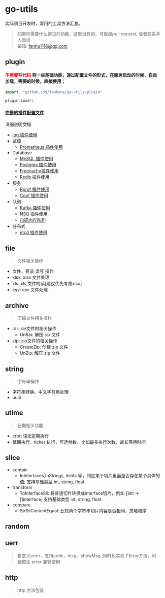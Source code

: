 # go-utils
实际项目开发时，常用的工具方法汇总。

> 如果你需要什么常见的功能，这里没有的，可提起pull request, 或者联系本人添加 <br>
> 邮箱: fanhu1116@qq.com 

## plugin
#### <font style="color: red">不需要写代码</font> 将一些基础功能，通过配置文件的形式，在服务启动的时候，自动加载，需要的时候，直接使用； <br>

```go
import	"github.com/fankane/go-utils/plugin"

plugin.Load()
```

#### [完整的插件配置文件](./plugin/README.md) 

详细说明文档
- [log 插件使用](./plugin/log/README.md)
- 监控
  - [Prometheus 插件使用](./plugin/monitor/prometheus/README.md)
- Database
  - [MySQL 插件使用](./plugin/database/mysql/README.md)
  - [Postgres 插件使用](./plugin/database/postgres/README.md)
  - [Freecache插件使用](./plugin/database/freecache/README.md)
  - [Redis 插件使用](./plugin/database/redis/README.md)
- 服务
  - [Pprof 插件使用](./plugin/serve/pprof/README.md)
  - [Conf 插件使用](./plugin/serve/conf/README.md)
- 队列
  - [Kafka 插件使用](./plugin/queue/kafka/README.md)
  - [NSQ 插件使用](plugin/queue/nsq/README.md)
  - [自研内存队列](plugin/queue/memory/README.md)
- 分布式
  - [etcd 插件使用](plugin/distributed/etcd/README.md)

## file
> 文件相关操作
- 文件、目录 读写 操作
- xlsx: xlsx 文件处理
- xls: xls 文件的读[建议优先考虑xlsx]
- csv: csv 文件处理

## archive
> 压缩文件相关操作
- rar: rar文件的相关操作
  - UnRar: 解压 rar 文件
- zip: zip文件的相关操作
  - CreateZip: 创建 zip 文件
  - UnZip: 解压 zip 文件

## string
> 字符串操作
  - 字符串转换、中文字符串处理
  - uuid
## utime
> 日期相关功能
  - cron 语法定期执行
  - 延期执行，ticker 执行，可选参数，比如最多执行次数，最长等待时间

## slice
- contain
  - InInterfaces,InStrings, InInts 等，判定某个切片里面是否存在某个具体的值; 支持基础类型 int, string, float
- transform
  - ToInterfaceSli: 将普通切片转换成interface切片，例如 []int -> []interface; 支持基础类型 int, string, float
- compare
  - StrSliContentEqual: 比较两个字符串切片内容是否相同，忽略顺序

## random

## uerr
> 自定义error，支持code、msg、showMsg ;同时也实现了Error方法，可跟原生 error 兼容使用

## http
> http 方法包装
